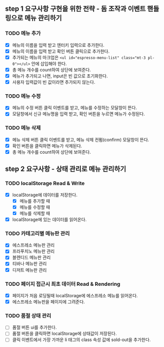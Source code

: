 ## step 1 요구사항 구현을 위한 전략 - 돔 조작과 이벤트 핸들링으로 메뉴 관리하기

### TODO 메뉴 추가

- [x] 메뉴의 이름을 입력 받고 엔터키 입력으로 추가한다.
- [x] 메뉴의 이름을 입력 받고 확인 버튼 클릭으로 추가한다.
- [x] 추가되는 메뉴의 마크업은 `<ul id="espresso-menu-list" class="mt-3 pl-0"></ul>` 안에 삽입해야 한다.
- [x] 총 메뉴 개수를 count하여 상단에 보여준다.
- [x] 메뉴가 추가되고 나면, input은 빈 값으로 초기화한다.
- [x] 사용자 입력값이 빈 값이라면 추가되지 않는다.

### TODO 메뉴 수정

- [x] 메뉴의 수정 버튼 클릭 이벤트를 받고, 메뉴를 수정하는 모달창이 뜬다.
- [x] 모달창에서 신규 메뉴명을 입력 받고, 확인 버튼을 누르면 메뉴가 수정된다.

### TODO 메뉴 삭제

- [x] 메뉴 삭제 버튼 클릭 이벤트를 받고, 메뉴 삭제 컨펌(confirm) 모달창이 뜬다.
- [x] 확인 버튼을 클릭하면 메뉴가 삭제된다.
- [x] 총 메뉴 개수를 count하여 상단에 보여준다.

## step 2 요구사항 - 상태 관리로 메뉴 관리하기

### TODO localStorage Read & Write

- [x] localStorage에 데이터를 저장한다.
  - [x] 메뉴를 추가할 때
  - [x] 메뉴를 수정할 때
  - [x] 메뉴를 삭제할 때
- [x] localStorage에 있는 데이터를 읽어온다.

### TODO 카테고리별 메뉴판 관리

- [x] 에스프레소 메뉴판 관리
- [x] 프라푸치노 메뉴판 관리
- [x] 블렌디드 메뉴판 관리
- [x] 티바나 메뉴판 관리
- [x] 디저트 메뉴판 관리

### TODO 페이지 접근시 최초 데이터 Read & Rendering

- [x] 페이지가 처음 로딩될때 localStorage에 에스프레소 메뉴를 읽어온다.
- [x] 에스프레소 메뉴판을 페이지에 그려준다.

### TODO 품절 상태 관리

- [ ] 품절 버튼 ui를 추가한다.
- [ ] 품절 버튼을 클릭하면 localStorage에 상태값이 저장된다.
- [ ] 클릭 이벤트에서 가장 가까운 li 태그의 class 속성 값에 sold-out을 추가한다.
